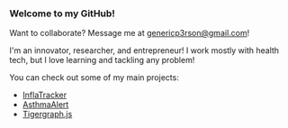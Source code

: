### Welcome to my GitHub! 

Want to collaborate? Message me at genericp3rson@gmail.com!

I'm an innovator, researcher, and entrepreneur! I work mostly with health tech, but I love learning and tackling any problem!

You can check out some of my main projects:
- [InflaTracker](https://github.com/GenericP3rson/InflaTracker)
- [AsthmaAlert](https://github.com/GenericP3rson/AsthmaAlert)
- [Tigergraph.js](https://github.com/GenericP3rson/Tigergraph.js)
